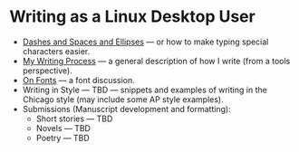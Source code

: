 # Writing as a Linux Desktop User

- [Dashes and Spaces and Ellipses](./howto-dashes-and-ellipses-on-linux.md) — or how to make typing special characters easier.
- [My Writing Process](./my-writing-process.md) — a general description of how I write (from a tools perspective).
- [On Fonts](./on-fonts.md) — a font discussion.
- Writing in Style — TBD — snippets and examples of writing in the Chicago style (may include some AP style examples).
- Submissions (Manuscript development and formatting):
  - Short stories — TBD
  - Novels — TBD
  - Poetry — TBD
